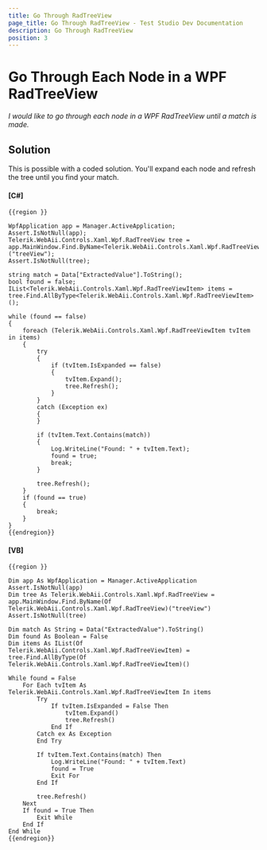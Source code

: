 ```yaml
---
title: Go Through RadTreeView
page_title: Go Through RadTreeView - Test Studio Dev Documentation
description: Go Through RadTreeView
position: 3
---
```

# Go Through Each Node in a WPF RadTreeView #

*I would like to go through each node in a WPF RadTreeView until a match is made.*

## Solution ##

This is possible with a coded solution. You'll expand each node and refresh the tree until you find your match.

#### __[C#]__

    {{region }}

    WpfApplication app = Manager.ActiveApplication;
    Assert.IsNotNull(app);
    Telerik.WebAii.Controls.Xaml.Wpf.RadTreeView tree = app.MainWindow.Find.ByName<Telerik.WebAii.Controls.Xaml.Wpf.RadTreeView>("treeView");
    Assert.IsNotNull(tree);
    
    string match = Data["ExtractedValue"].ToString();
    bool found = false;
    IList<Telerik.WebAii.Controls.Xaml.Wpf.RadTreeViewItem> items = tree.Find.AllByType<Telerik.WebAii.Controls.Xaml.Wpf.RadTreeViewItem>();
    
    while (found == false)
    {
        foreach (Telerik.WebAii.Controls.Xaml.Wpf.RadTreeViewItem tvItem in items)
        {
            try
            {
                if (tvItem.IsExpanded == false)
                {
                    tvItem.Expand();
                    tree.Refresh();
                }
            }
            catch (Exception ex)
            {
            }
    
            if (tvItem.Text.Contains(match))
            {
                Log.WriteLine("Found: " + tvItem.Text);
                found = true;
                break;
            }
    
            tree.Refresh();
        }
        if (found == true)
        {
            break;
        }
    }
    {{endregion}}

#### __[VB]__

    {{region }}

    Dim app As WpfApplication = Manager.ActiveApplication
    Assert.IsNotNull(app)
    Dim tree As Telerik.WebAii.Controls.Xaml.Wpf.RadTreeView = app.MainWindow.Find.ByName(Of Telerik.WebAii.Controls.Xaml.Wpf.RadTreeView)("treeView")
    Assert.IsNotNull(tree)
    
    Dim match As String = Data("ExtractedValue").ToString()
    Dim found As Boolean = False
    Dim items As IList(Of Telerik.WebAii.Controls.Xaml.Wpf.RadTreeViewItem) = tree.Find.AllByType(Of Telerik.WebAii.Controls.Xaml.Wpf.RadTreeViewItem)()
    
    While found = False
        For Each tvItem As Telerik.WebAii.Controls.Xaml.Wpf.RadTreeViewItem In items
            Try
                If tvItem.IsExpanded = False Then
                    tvItem.Expand()
                    tree.Refresh()
                End If
            Catch ex As Exception
            End Try
    
            If tvItem.Text.Contains(match) Then
                Log.WriteLine("Found: " + tvItem.Text)
                found = True
                Exit For
            End If
    
            tree.Refresh()
        Next
        If found = True Then
            Exit While
        End If
    End While
    {{endregion}}


